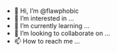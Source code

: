 - 👋 Hi, I’m @flawphobic
- 👀 I’m interested in ...
- 🌱 I’m currently learning ...
- 💞️ I’m looking to collaborate on ...
- 📫 How to reach me ...

<!---
flawphobic/flawphobic is a ✨ special ✨ repository because its `README.md` (this file) appears on your GitHub profile.
You can click the Preview link to take a look at your changes.
--->
